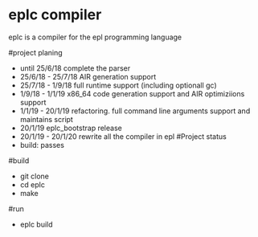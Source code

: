 # eplc compiler 
eplc is a compiler for the epl programming language

#project planing
* until 25/6/18 complete the parser
* 25/6/18 - 25/7/18 AIR generation support
* 25/7/18 - 1/9/18 full runtime support (including optionall gc)
* 1/9/18  - 1/1/19 x86_64 code generation support and AIR optimiziions support
* 1/1/19 - 20/1/19 refactoring. full command line arguments support and maintains script
* 20/1/19 eplc_bootstrap release 
* 20/1/19 - 20/1/20 rewrite all the compiler in epl
#Project status
* build: passes

#build
* git clone <eplc>
* cd eplc
* make

#run 
* eplc build <filename>
